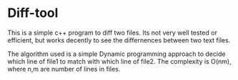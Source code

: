 # Diff-tool
This is a simple c++ program to diff two files. Its not very well tested or efficient, but works decently to see the differnences between two text files.

The algorithm used is a simple Dynamic programming approach to decide which line of file1 to match with which line of file2. The complexity is O(nm), where n,m are number of lines in files.
